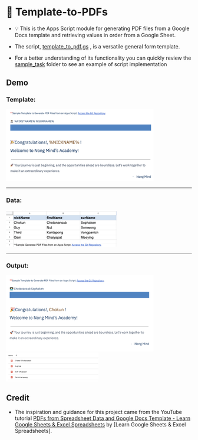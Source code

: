 # 📝 Template-to-PDFs

- 💡 This is the Apps Script module for generating PDF files from a Google Docs template and retrieving values in order from a Google Sheet.

- The script, [template_to_pdf.gs](template_to_pdf.gs) , is a versatile general form template. 

- For a better understanding of its functionality you can quickly review the [sample_task](sample_task) folder to see an example of script implementation


## Demo

### Template: 
<img src="assets/sample-docs-template.png" alt="cover" width="400" />

---

### Data: 
<img src="assets/sample-data-sheet.png" alt="cover" width="300" />

---

### Output: 

<img src="assets/sample-pdf-output.png" alt="cover" width="400" />

<img src="assets/sample-drive-list.png" alt="cover" width="250" />


## Credit
- The inspiration and guidance for this project came from the YouTube tutorial [PDFs from Spreadsheet Data and Google Docs Template - Learn Google Sheets & Excel Spreadsheets](https://www.youtube.com/watch?v=r9uU_KwGgzQ&t=1466s) by [Learn Google Sheets & Excel Spreadsheets].
